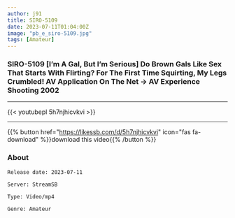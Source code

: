```yaml
---
author: j91
title: SIRO-5109
date: 2023-07-11T01:04:00Z
image: "pb_e_siro-5109.jpg"
tags: [Amateur]
---
```


### SIRO-5109 [I’m A Gal, But I’m Serious] Do Brown Gals Like Sex That Starts With Flirting? For The First Time Squirting, My Legs Crumbled! AV Application On The Net → AV Experience Shooting 2002
___

{{< youtubepl 5h7njhicvkvi >}}
___

{{% button href="https://likessb.com/d/5h7njhicvkvi" icon="fas fa-download" %}}download this video{{% /button %}}
### About

`Release date: 2023-07-11`

`Server: StreamSB`

`Type: Video/mp4`

`Genre:	Amateur`